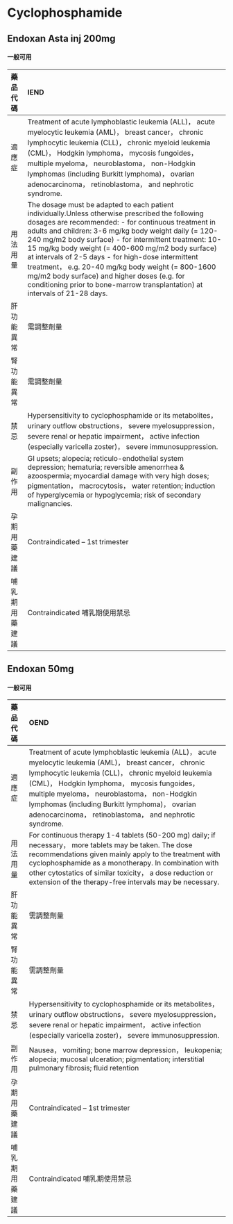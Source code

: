 # Cyclophosphamide

## Endoxan Asta inj 200mg

#### 一般可用

| 藥品代碼       | IEND                                                                                                                                                                                                                                                                                                                                                                                                                                                                                                                                                                   |
|:---------------|:-----------------------------------------------------------------------------------------------------------------------------------------------------------------------------------------------------------------------------------------------------------------------------------------------------------------------------------------------------------------------------------------------------------------------------------------------------------------------------------------------------------------------------------------------------------------------|
| 適應症         | Treatment of acute lymphoblastic leukemia (ALL)， acute myelocytic leukemia (AML)， breast cancer， chronic lymphocytic leukemia (CLL)， chronic myeloid leukemia (CML)， Hodgkin lymphoma， mycosis fungoides， multiple myeloma， neuroblastoma， non-Hodgkin lymphomas (including Burkitt lymphoma)， ovarian adenocarcinoma， retinoblastoma， and nephrotic syndrome.                                                                                                                                                                                             |
| 用法用量       | The dosage must be adapted to each patient individually.Unless otherwise prescribed the following dosages are recommended: - for continuous treatment in adults and children: 3-6 mg/kg body weight daily (= 120-240 mg/m2 body surface) - for intermittent treatment: 10-15 mg/kg body weight (= 400-600 mg/m2 body surface) at intervals of 2-5 days - for high-dose intermittent treatment， e.g. 20-40 mg/kg body weight (= 800-1600 mg/m2 body surface) and higher doses (e.g. for conditioning prior to bone-marrow transplantation) at intervals of 21-28 days. |
| 肝功能異常     | 需調整劑量                                                                                                                                                                                                                                                                                                                                                                                                                                                                                                                                                             |
| 腎功能異常     | 需調整劑量                                                                                                                                                                                                                                                                                                                                                                                                                                                                                                                                                             |
| 禁忌           | Hypersensitivity to cyclophosphamide or its metabolites， urinary outflow obstructions， severe myelosuppression， severe renal or hepatic impairment， active infection (especially varicella zoster)， severe immunosuppression.                                                                                                                                                                                                                                                                                                                                     |
| 副作用         | GI upsets; alopecia; reticulo-endothelial system depression; hematuria; reversible amenorrhea & azoospermia; myocardial damage with very high doses; pigmentation， macrocytosis， water retention; induction of hyperglycemia or hypoglycemia; risk of secondary malignancies.                                                                                                                                                                                                                                                                                        |
| 孕期用藥建議   | Contraindicated – 1st trimester                                                                                                                                                                                                                                                                                                                                                                                                                                                                                                                                        |
| 哺乳期用藥建議 | Contraindicated 哺乳期使用禁忌                                                                                                                                                                                                                                                                                                                                                                                                                                                                                                                                         |

## Endoxan 50mg

#### 一般可用

| 藥品代碼       | OEND                                                                                                                                                                                                                                                                                                                                                                       |
|:---------------|:---------------------------------------------------------------------------------------------------------------------------------------------------------------------------------------------------------------------------------------------------------------------------------------------------------------------------------------------------------------------------|
| 適應症         | Treatment of acute lymphoblastic leukemia (ALL)， acute myelocytic leukemia (AML)， breast cancer， chronic lymphocytic leukemia (CLL)， chronic myeloid leukemia (CML)， Hodgkin lymphoma， mycosis fungoides， multiple myeloma， neuroblastoma， non-Hodgkin lymphomas (including Burkitt lymphoma)， ovarian adenocarcinoma， retinoblastoma， and nephrotic syndrome. |
| 用法用量       | For continuous therapy 1-4 tablets (50-200 mg) daily; if necessary， more tablets may be taken. The dose recommendations given mainly apply to the treatment with cyclophosphamide as a monotherapy. In combination with other cytostatics of similar toxicity， a dose reduction or extension of the therapy-free intervals may be necessary.                             |
| 肝功能異常     | 需調整劑量                                                                                                                                                                                                                                                                                                                                                                 |
| 腎功能異常     | 需調整劑量                                                                                                                                                                                                                                                                                                                                                                 |
| 禁忌           | Hypersensitivity to cyclophosphamide or its metabolites， urinary outflow obstructions， severe myelosuppression， severe renal or hepatic impairment， active infection (especially varicella zoster)， severe immunosuppression.                                                                                                                                         |
| 副作用         | Nausea， vomiting; bone marrow depression， leukopenia; alopecia; mucosal ulceration; pigmentation; interstitial pulmonary fibrosis; fluid retention                                                                                                                                                                                                                       |
| 孕期用藥建議   | Contraindicated – 1st trimester                                                                                                                                                                                                                                                                                                                                            |
| 哺乳期用藥建議 | Contraindicated 哺乳期使用禁忌                                                                                                                                                                                                                                                                                                                                             |

